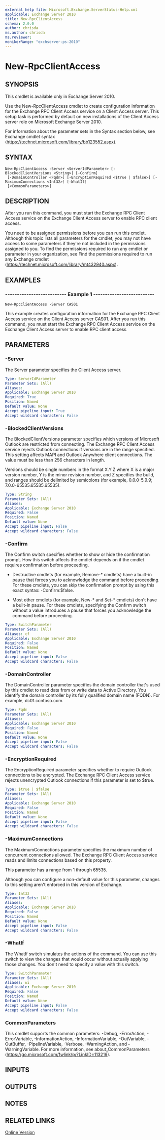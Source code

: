 ```yaml
---
external help file: Microsoft.Exchange.ServerStatus-Help.xml
applicable: Exchange Server 2010
title: New-RpcClientAccess
schema: 2.0.0
author: chrisda
ms.author: chrisda
ms.reviewer:
monikerRange: "exchserver-ps-2010"
---
```


# New-RpcClientAccess

## SYNOPSIS
This cmdlet is available only in Exchange Server 2010.

Use the New-RpcClientAccess cmdlet to create configuration information for the Exchange RPC Client Access service on a Client Access server. This setup task is performed by default on new installations of the Client Access server role on Microsoft Exchange Server 2010.

For information about the parameter sets in the Syntax section below, see Exchange cmdlet syntax (https://technet.microsoft.com/library/bb123552.aspx).

## SYNTAX

```
New-RpcClientAccess -Server <ServerIdParameter> [-BlockedClientVersions <String>] [-Confirm]
 [-DomainController <Fqdn>] [-EncryptionRequired <$true | $false>] [-MaximumConnections <Int32>] [-WhatIf]
 [<CommonParameters>]
```

## DESCRIPTION
After you run this command, you must start the Exchange RPC Client Access service on the Exchange Client Access server to enable RPC client access.

You need to be assigned permissions before you can run this cmdlet. Although this topic lists all parameters for the cmdlet, you may not have access to some parameters if they're not included in the permissions assigned to you. To find the permissions required to run any cmdlet or parameter in your organization, see Find the permissions required to run any Exchange cmdlet (https://technet.microsoft.com/library/mt432940.aspx).

## EXAMPLES

### -------------------------- Example 1 --------------------------
```
New-RpcClientAccess -Server CAS01
```

This example creates configuration information for the Exchange RPC Client Access service on the Client Access server CAS01. After you run this command, you must start the Exchange RPC Client Access service on the Exchange Client Access server to enable RPC client access.

## PARAMETERS

### -Server
The Server parameter specifies the Client Access server.

```yaml
Type: ServerIdParameter
Parameter Sets: (All)
Aliases:
Applicable: Exchange Server 2010
Required: True
Position: Named
Default value: None
Accept pipeline input: True
Accept wildcard characters: False
```

### -BlockedClientVersions
The BlockedClientVersions parameter specifies which versions of Microsoft Outlook are restricted from connecting. The Exchange RPC Client Access service rejects Outlook connections if versions are in the range specified. This setting affects MAPI and Outlook Anywhere client connections. The value must be less than 256 characters in length.

Versions should be single numbers in the format X.Y.Z where X is a major version number, Y is the minor revision number, and Z specifies the build, and ranges should be delimited by semicolons (for example, 0.0.0-5.9.9; 7.0.0-65535.65535.65535).

```yaml
Type: String
Parameter Sets: (All)
Aliases:
Applicable: Exchange Server 2010
Required: False
Position: Named
Default value: None
Accept pipeline input: False
Accept wildcard characters: False
```

### -Confirm
The Confirm switch specifies whether to show or hide the confirmation prompt. How this switch affects the cmdlet depends on if the cmdlet requires confirmation before proceeding.

- Destructive cmdlets (for example, Remove-\* cmdlets) have a built-in pause that forces you to acknowledge the command before proceeding. For these cmdlets, you can skip the confirmation prompt by using this exact syntax: -Confirm:$false.

- Most other cmdlets (for example, New-\* and Set-\* cmdlets) don't have a built-in pause. For these cmdlets, specifying the Confirm switch without a value introduces a pause that forces you acknowledge the command before proceeding.

```yaml
Type: SwitchParameter
Parameter Sets: (All)
Aliases: cf
Applicable: Exchange Server 2010
Required: False
Position: Named
Default value: None
Accept pipeline input: False
Accept wildcard characters: False
```

### -DomainController
The DomainController parameter specifies the domain controller that's used by this cmdlet to read data from or write data to Active Directory. You identify the domain controller by its fully qualified domain name (FQDN). For example, dc01.contoso.com.

```yaml
Type: Fqdn
Parameter Sets: (All)
Aliases:
Applicable: Exchange Server 2010
Required: False
Position: Named
Default value: None
Accept pipeline input: False
Accept wildcard characters: False
```

### -EncryptionRequired
The EncryptionRequired parameter specifies whether to require Outlook connections to be encrypted. The Exchange RPC Client Access service rejects unencrypted Outlook connections if this parameter is set to $true.

```yaml
Type: $true | $false
Parameter Sets: (All)
Aliases:
Applicable: Exchange Server 2010
Required: False
Position: Named
Default value: None
Accept pipeline input: False
Accept wildcard characters: False
```

### -MaximumConnections
The MaximumConnections parameter specifies the maximum number of concurrent connections allowed. The Exchange RPC Client Access service reads and limits connections based on this property.

This parameter has a range from 1 through 65535.

Although you can configure a non-default value for this parameter, changes to this setting aren't enforced in this version of Exchange.

```yaml
Type: Int32
Parameter Sets: (All)
Aliases:
Applicable: Exchange Server 2010
Required: False
Position: Named
Default value: None
Accept pipeline input: False
Accept wildcard characters: False
```

### -WhatIf
The WhatIf switch simulates the actions of the command. You can use this switch to view the changes that would occur without actually applying those changes. You don't need to specify a value with this switch.

```yaml
Type: SwitchParameter
Parameter Sets: (All)
Aliases: wi
Applicable: Exchange Server 2010
Required: False
Position: Named
Default value: None
Accept pipeline input: False
Accept wildcard characters: False
```

### CommonParameters
This cmdlet supports the common parameters: -Debug, -ErrorAction, -ErrorVariable, -InformationAction, -InformationVariable, -OutVariable, -OutBuffer, -PipelineVariable, -Verbose, -WarningAction, and -WarningVariable. For more information, see about_CommonParameters (https://go.microsoft.com/fwlink/p/?LinkID=113216).

## INPUTS

###  

## OUTPUTS

###  

## NOTES

## RELATED LINKS

[Online Version](https://technet.microsoft.com/library/c235645b-3361-404d-bf0d-3d8920aeb4e4.aspx)
